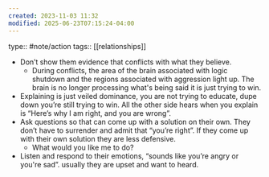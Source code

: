 ```yaml
---
created: 2023-11-03 11:32
modified: 2025-06-23T07:15:24-04:00
---
```

type:: #note/action
tags:: [[relationships]]


- Don’t show them evidence that conflicts with what they believe.
	- During conflicts, the area of the brain associated with logic shutdown and the regions associated with aggression light up. The brain is no longer processing what's being said it is just trying to win.
- Explaining is just veiled dominance, you are not trying to educate, dupe down you’re still trying to win. All the other side hears when you explain is “Here’s why I am right, and you are wrong”.
- Ask questions so that can come up with a solution on their own. They don’t have to surrender and admit that “you’re right”. If they come up with their own solution they are less defensive.
	- What would you like me to do?
- Listen and respond to their emotions, “sounds like you’re angry or you're sad”. usually they are upset and want to heard.
